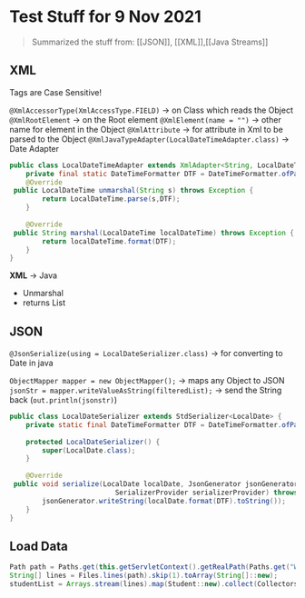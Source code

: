 # Test Stuff for 9 Nov 2021
> Summarized the stuff from:
[[JSON]], [[XML]],[[Java Streams]]

## XML 
Tags are Case Sensitive!

`@XmlAccessorType(XmlAccessType.FIELD)` -> on Class which reads the Object
`@XmlRootElement` -> on the Root element
`@XmlElement(name = "")` -> other name for element in the Object
`@XmlAttribute` -> for attribute in Xml to be parsed to the Object
`@XmlJavaTypeAdapter(LocalDateTimeAdapter.class)` -> Date Adapter

```java
public class LocalDateTimeAdapter extends XmlAdapter<String, LocalDateTime> {  
    private final static DateTimeFormatter DTF = DateTimeFormatter.ofPattern("E, dd MM yyyy hh:mm:ss z");  
    @Override  
 public LocalDateTime unmarshal(String s) throws Exception {  
        return LocalDateTime.parse(s,DTF);  
    }  
  
    @Override  
 public String marshal(LocalDateTime localDateTime) throws Exception {  
        return localDateTime.format(DTF);  
    }  
}
```

**XML** -> Java
+ Unmarshal
+ returns List

## JSON

`@JsonSerialize(using = LocalDateSerializer.class)` -> for converting to Date in java

`ObjectMapper mapper = new ObjectMapper();` -> maps any Object to JSON
`jsonStr = mapper.writeValueAsString(filteredList);` -> send the String back (`out.println(jsonstr)`) 

```java
public class LocalDateSerializer extends StdSerializer<LocalDate> {  
    private static final DateTimeFormatter DTF = DateTimeFormatter.ofPattern("dd-MMM-yyyy", Locale.ENGLISH);  
  
    protected LocalDateSerializer() {  
        super(LocalDate.class);  
    }  
  
    @Override  
 public void serialize(LocalDate localDate, JsonGenerator jsonGenerator,  
                          SerializerProvider serializerProvider) throws IOException {  
        jsonGenerator.writeString(localDate.format(DTF).toString());  
    }  
}
```


## Load Data

```java 
Path path = Paths.get(this.getServletContext().getRealPath(Paths.get("WEB-INF", "classes", "students_2021.csv").toString()));  
String[] lines = Files.lines(path).skip(1).toArray(String[]::new);  
studentList = Arrays.stream(lines).map(Student::new).collect(Collectors.toList());
```